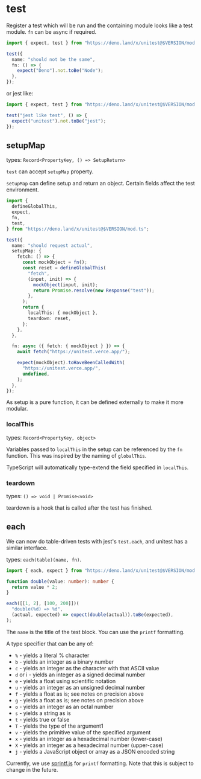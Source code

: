 # test

Register a test which will be run and the containing module looks like a test
module. `fn` can be async if required.

```ts
import { expect, test } from "https://deno.land/x/unitest@$VERSION/mod.ts";

test({
  name: "should not be the same",
  fn: () => {
    expect("Deno").not.toBe("Node");
  },
});
```

or jest like:

```ts
import { expect, test } from "https://deno.land/x/unitest@$VERSION/mod.ts";

test("jest like test", () => {
  expect("unitest").not.toBe("jest");
});
```

## setupMap

types: `Record<PropertyKey, () => SetupReturn>`

`test` can accept `setupMap` property.

`setupMap` can define setup and return an object. Certain fields affect the test
environment.

```ts
import {
  defineGlobalThis,
  expect,
  fn,
  test,
} from "https://deno.land/x/unitest@$VERSION/mod.ts";

test({
  name: "should request actual",
  setupMap: {
    fetch: () => {
      const mockObject = fn();
      const reset = defineGlobalThis(
        "fetch",
        (input, init) => {
          mockObject(input, init);
          return Promise.resolve(new Response("test"));
        },
      );
      return {
        localThis: { mockObject },
        teardown: reset,
      };
    },
  },

  fn: async ({ fetch: { mockObject } }) => {
    await fetch("https://unitest.verce.app/");

    expect(mockObject).toHaveBeenCalledWith(
      "https://unitest.verce.app/",
      undefined,
    );
  },
});
```

As setup is a pure function, it can be defined externally to make it more
modular.

### localThis

types: `Record<PropertyKey, object>`

Variables passed to `localThis` in the setup can be referenced by the `fn`
function. This was inspired by the naming of `globalThis`.

TypeScript will automatically type-extend the field specified in `localThis`.

### teardown

types: `() => void | Promise<void>`

teardown is a hook that is called after the test has finished.

## each

We can now do table-driven tests with jest's `test.each`, and unitest has a
similar interface.

types: `each(table)(name, fn)`.

```ts
import { each, expect } from "https://deno.land/x/unitest@$VERSION/mod.ts";

function double(value: number): number {
  return value * 2;
}

each([[1, 2], [100, 200]])(
  "double(%d) => %d",
  (actual, expected) => expect(double(actual)).toBe(expected),
);
```

The `name` is the title of the test block. You can use the `printf` formatting.

A type specifier that can be any of:

- `%` - yields a literal % character
- `b` - yields an integer as a binary number
- `c` - yields an integer as the character with that ASCII value
- `d` or i - yields an integer as a signed decimal number
- `e` - yields a float using scientific notation
- `u` - yields an integer as an unsigned decimal number
- `f` - yields a float as is; see notes on precision above
- `g` - yields a float as is; see notes on precision above
- `o` - yields an integer as an octal number
- `s` - yields a string as is
- `t` - yields true or false
- `T` - yields the type of the argument1
- `v` - yields the primitive value of the specified argument
- `x` - yields an integer as a hexadecimal number (lower-case)
- `X` - yields an integer as a hexadecimal number (upper-case)
- `j` - yields a JavaScript object or array as a JSON encoded string

Currently, we use [sprintf.js](https://github.com/alexei/sprintf.js) for
`printf` formatting. Note that this is subject to change in the future.
